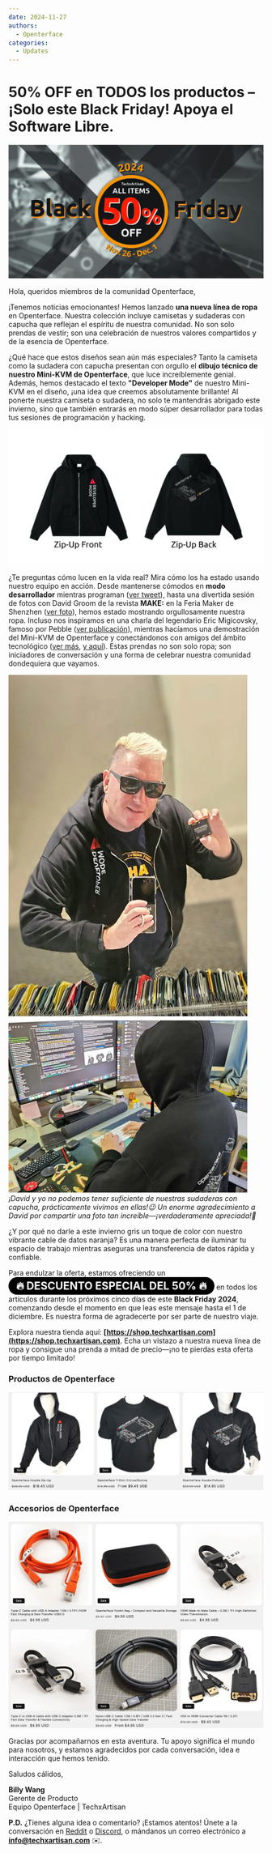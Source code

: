 ```yaml
---
date: 2024-11-27
authors:
  - Openterface
categories:
  - Updates
---
```


# 50% OFF en TODOS los productos – ¡Solo este Black Friday! Apoya el Software Libre.

<style>
  .heartbeat-label {
    display: inline-block;
    background-color: #000000;
    color: white;
    font-size: 1.5em;
    font-weight: bold;
    padding: 5px 15px;
    border-radius: 25px;
    animation: heartbeat 1.6s infinite;
    text-align: center;
  }

  @keyframes heartbeat {
    0% { transform: scale(1); }
    30% { transform: scale(1.01); }
    60% { transform: scale(1); }
  }
</style>

![banner](pic/241120-Black-Firday-poster-50.jpg)

Hola, queridos miembros de la comunidad Openterface,  

¡Tenemos noticias emocionantes! Hemos lanzado **una nueva línea de ropa** en Openterface. Nuestra colección incluye camisetas y sudaderas con capucha que reflejan el espíritu de nuestra comunidad. No son solo prendas de vestir; son una celebración de nuestros valores compartidos y de la esencia de Openterface.

¿Qué hace que estos diseños sean aún más especiales? Tanto la camiseta como la sudadera con capucha presentan con orgullo el **dibujo técnico de nuestro Mini-KVM de Openterface**, que luce increíblemente genial. Además, hemos destacado el texto **"Developer Mode"** de nuestro Mini-KVM en el diseño, ¡una idea que creemos absolutamente brillante! Al ponerte nuestra camiseta o sudadera, no solo te mantendrás abrigado este invierno, sino que también entrarás en modo súper desarrollador para todas tus sesiones de programación y hacking.

![OP-Hoodie-Zip-Up](pic/241120-OP-Hoodie-Zip-Up.jpg)

¿Te preguntas cómo lucen en la vida real? Mira cómo los ha estado usando nuestro equipo en acción. Desde mantenerse cómodos en **modo desarrollador** mientras programan ([ver tweet](https://x.com/TechxArtisan/status/1861611266705379346)), hasta una divertida sesión de fotos con David Groom de la revista **MAKE:** en la Feria Maker de Shenzhen ([ver foto](https://pbs.twimg.com/media/Gcp8E32agAAEnl-?format=jpg&name=large)), hemos estado mostrando orgullosamente nuestra ropa. Incluso nos inspiramos en una charla del legendario Eric Migicovsky, famoso por Pebble ([ver publicación](https://www.linkedin.com/posts/billy-wangrb_had-an-incredible-weekend-at-shenzhen-maker-activity-7264123680803233792-l7Mm?utm_source=share&utm_medium=member_desktop)), mientras hacíamos una demostración del Mini-KVM de Openterface y conectándonos con amigos del ámbito tecnológico ([ver más](https://twitter.com/TechxArtisan/status/1858397377196965913), [y aquí](https://twitter.com/TechxArtisan/status/1858400923325726750)). Estas prendas no son solo ropa; son iniciadores de conversación y una forma de celebrar nuestra comunidad dondequiera que vayamos.  

![david-billy-wearing-hoodie](pic/241120-david-billy-wearing-hoodie.webp)  
*¡David y yo no podemos tener suficiente de nuestras sudaderas con capucha, prácticamente vivimos en ellas!😉 Un enorme agradecimiento a David por compartir una foto tan increíble—¡verdaderamente apreciada!🎉*

¿Y por qué no darle a este invierno gris un toque de color con nuestro vibrante cable de datos naranja? Es una manera perfecta de iluminar tu espacio de trabajo mientras aseguras una transferencia de datos rápida y confiable.

Para endulzar la oferta, estamos ofreciendo un <a href="https://shop.techxartisan.com" style="text-decoration: none;"><span class="heartbeat-label">🔥 DESCUENTO ESPECIAL DEL 50% 🔥</span></a> en todos los artículos durante los próximos cinco días de este **Black Friday 2024**, comenzando desde el momento en que leas este mensaje hasta el 1 de diciembre. Es nuestra forma de agradecerte por ser parte de nuestro viaje.

Explora nuestra tienda aquí: **[https://shop.techxartisan.com](https://shop.techxartisan.com)**. Echa un vistazo a nuestra nueva línea de ropa y consigue una prenda a mitad de precio—¡no te pierdas esta oferta por tiempo limitado!

### Productos de Openterface
![openterface merch](pic/241120-txa-shop-op-merch.jpg)

### Accesorios de Openterface
![openterface accessories](pic/241120-txa-shop-op-accessories.jpg)

Gracias por acompañarnos en esta aventura. Tu apoyo significa el mundo para nosotros, y estamos agradecidos por cada conversación, idea e interacción que hemos tenido.

Saludos cálidos,  

**Billy Wang**  
Gerente de Producto  
Equipo Openterface | TechxArtisan  

**P.D.** ¿Tienes alguna idea o comentario? ¡Estamos atentos! Únete a la conversación en [Reddit](https://openterface.com/reddit) o [Discord](https://openterface.com/discord), o mándanos un correo electrónico a **info@techxartisan.com** ✉️.
